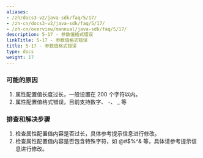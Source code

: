 ```yaml
---
aliases:
- /zh/docs3-v2/java-sdk/faq/5/17/
- /zh-cn/docs3-v2/java-sdk/faq/5/17/
- /zh-cn/overview/mannual/java-sdk/faq/5/17/
description: 5-17 - 参数值格式错误
linkTitle: 5-17 - 参数值格式错误
title: 5-17 - 参数值格式错误
type: docs
weight: 17
---
```







### 可能的原因

1. 属性配置值长度过长，一般设置在 200 个字符以内。
2. 属性配置值格式错误，目前支持数字、 -、 _ 等

### 排查和解决步骤

1. 检查属性配置值内容是否过长，具体参考提示信息进行修改。
2. 检查属性配置值内容是否包含特殊字符，如 @#$%^& 等，具体请参考提示信息进行修改。
